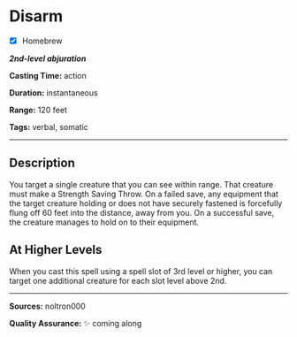 # Disarm

- [x] Homebrew

***2nd-level abjuration***

**Casting Time:** action

**Duration:** instantaneous

**Range:** 120 feet

**Tags:** verbal, somatic

---

## Description
You target a single creature that you can see within range.
That creature must make a Strength Saving Throw.
On a failed save, any equipment that the target creature holding or does not have securely fastened is forcefully flung off 60 feet into the distance, away from you.
On a successful save, the creature manages to hold on to their equipment.

## At Higher Levels
When you cast this spell using a spell slot of 3rd level or higher, you can target one additional creature for each slot level above 2nd.

---

**Sources:** noltron000

**Quality Assurance:** :sparkles: coming along
